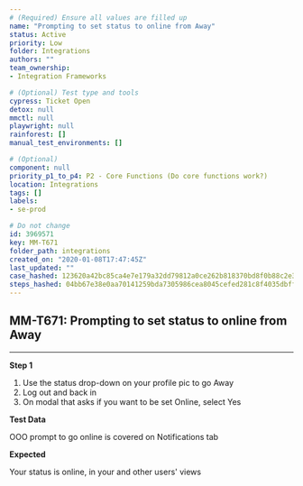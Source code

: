 ```yaml
---
# (Required) Ensure all values are filled up
name: "Prompting to set status to online from Away"
status: Active
priority: Low
folder: Integrations
authors: ""
team_ownership: 
- Integration Frameworks

# (Optional) Test type and tools
cypress: Ticket Open
detox: null
mmctl: null
playwright: null
rainforest: []
manual_test_environments: []

# (Optional)
component: null
priority_p1_to_p4: P2 - Core Functions (Do core functions work?)
location: Integrations
tags: []
labels: 
- se-prod

# Do not change
id: 3969571
key: MM-T671
folder_path: integrations
created_on: "2020-01-08T17:47:45Z"
last_updated: ""
case_hashed: 123620a42bc85ca4e7e179a32dd79812a0ce262b818370bd8f0b88c2e37f56e5a5e04f42714c8dfe56be7ec091567619
steps_hashed: 04bb67e38e0aa70141259bda7305986cea8045cefed281c8f4035dbffd3bc53d84f2c44cd64d4f225d5a8818122ed8a1
---
```


## MM-T671: Prompting to set status to online from Away

---

**Step 1**

1. Use the status drop-down on your profile pic to go Away
2. Log out and back in
3. On modal that asks if you want to be set Online, select Yes

**Test Data**

OOO prompt to go online is covered on Notifications tab

**Expected**

Your status is online, in your and other users' views
